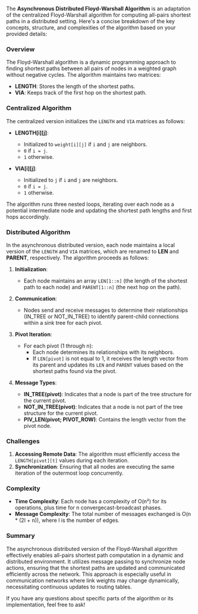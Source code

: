 The **Asynchronous Distributed Floyd-Warshall Algorithm** is an adaptation of the centralized Floyd-Warshall algorithm for computing all-pairs shortest paths in a distributed setting. Here's a concise breakdown of the key concepts, structure, and complexities of the algorithm based on your provided details:

### Overview
The Floyd-Warshall algorithm is a dynamic programming approach to finding shortest paths between all pairs of nodes in a weighted graph without negative cycles. The algorithm maintains two matrices:
- **LENGTH**: Stores the length of the shortest paths.
- **VIA**: Keeps track of the first hop on the shortest path.

### Centralized Algorithm
The centralized version initializes the `LENGTH` and `VIA` matrices as follows:
- **LENGTH[i][j]**:
  - Initialized to `weight[i][j]` if `i` and `j` are neighbors.
  - `0` if `i = j`.
  - `1` otherwise.
  
- **VIA[i][j]**:
  - Initialized to `j` if `i` and `j` are neighbors.
  - `0` if `i = j`.
  - `1` otherwise.

The algorithm runs three nested loops, iterating over each node as a potential intermediate node and updating the shortest path lengths and first hops accordingly. 

### Distributed Algorithm
In the asynchronous distributed version, each node maintains a local version of the `LENGTH` and `VIA` matrices, which are renamed to **LEN** and **PARENT**, respectively. The algorithm proceeds as follows:

1. **Initialization**:
   - Each node maintains an array `LEN[1::n]` (the length of the shortest path to each node) and `PARENT[1::n]` (the next hop on the path).

2. **Communication**:
   - Nodes send and receive messages to determine their relationships (IN_TREE or NOT_IN_TREE) to identify parent-child connections within a sink tree for each pivot.

3. **Pivot Iteration**:
   - For each pivot (1 through n):
     - Each node determines its relationships with its neighbors.
     - If `LEN[pivot]` is not equal to 1, it receives the length vector from its parent and updates its `LEN` and `PARENT` values based on the shortest paths found via the pivot.

4. **Message Types**:
   - **IN_TREE(pivot)**: Indicates that a node is part of the tree structure for the current pivot.
   - **NOT_IN_TREE(pivot)**: Indicates that a node is not part of the tree structure for the current pivot.
   - **PIV_LEN(pivot; PIVOT_ROW)**: Contains the length vector from the pivot node.

### Challenges
1. **Accessing Remote Data**: The algorithm must efficiently access the `LENGTH[pivot][t]` values during each iteration.
2. **Synchronization**: Ensuring that all nodes are executing the same iteration of the outermost loop concurrently.

### Complexity
- **Time Complexity**: Each node has a complexity of O(n²) for its operations, plus time for n convergecast-broadcast phases.
- **Message Complexity**: The total number of messages exchanged is O(n * (2l + n)), where l is the number of edges.

### Summary
The asynchronous distributed version of the Floyd-Warshall algorithm effectively enables all-pairs shortest path computation in a dynamic and distributed environment. It utilizes message passing to synchronize node actions, ensuring that the shortest paths are updated and communicated efficiently across the network. This approach is especially useful in communication networks where link weights may change dynamically, necessitating continuous updates to routing tables. 

If you have any questions about specific parts of the algorithm or its implementation, feel free to ask!
